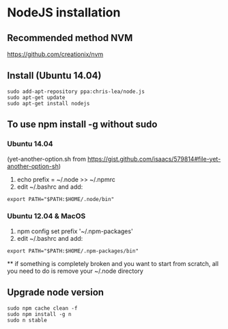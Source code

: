 # NodeJS installation

## Recommended method NVM
https://github.com/creationix/nvm

## Install (Ubuntu 14.04)
```
sudo add-apt-repository ppa:chris-lea/node.js
sudo apt-get update
sudo apt-get install nodejs
```

## To use npm install -g without sudo

### Ubuntu 14.04
(yet-another-option.sh from https://gist.github.com/isaacs/579814#file-yet-another-option-sh)
1. echo prefix = ~/.node >> ~/.npmrc
2. edit ~/.bashrc and add:
```
export PATH="$PATH:$HOME/.node/bin"
```

### Ubuntu 12.04 & MacOS
1. npm config set prefix '~/.npm-packages'
2. edit ~/.bashrc and add:
```
export PATH="$PATH:$HOME/.npm-packages/bin"
```

** if something is completely broken and you want to start from scratch, all you need to do is remove your ~/.node directory

## Upgrade node version
```
sudo npm cache clean -f
sudo npm install -g n
sudo n stable
```
